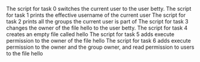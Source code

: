 The script for task 0 switches the current user to the user betty.
The script for task 1 prints the effective username of the current user
The script for task 2 prints all the groups the current user is part of
The script for task 3 changes the owner of the file hello to the user betty.
The script for task 4 creates an empty file called hello
The script for task 5 adds execute permission to the owner of the file hello
The script for task 6 adds execute permission to the owner and the group owner, and read permission to users to the file hello
